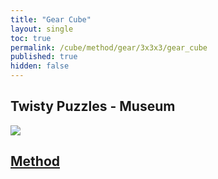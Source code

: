 ```yaml
---
title: "Gear Cube"
layout: single
toc: true
permalink: /cube/method/gear/3x3x3/gear_cube
published: true
hidden: false
---
```


<head>
  <base target="_blank">
</head>



## Twisty Puzzles - Museum

<a href="https://twistypuzzles.com/app/museum/museum_showitem.php?pkey=8362">
  <img src="https://twistypuzzles.com/museum/large/08362-01.jpg">
</a>



## [Method](/cube/method/gear/3x3x3/gear_cube/method)
